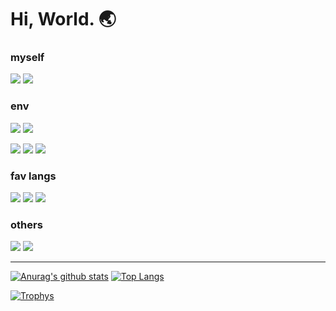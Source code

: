 # Hi, World. :earth_asia:

### myself

![](https://img.shields.io/static/v1?label=my%20name%20is&message=Nanai10a&color=005E15&style=for-the-badge)
![](https://img.shields.io/static/v1?label=have%20writing%20code%20since&message=2020&color=005E15&style=for-the-badge)

### env

[![](https://img.shields.io/static/v1?label=os%231&message=archlinux&color=08c&style=for-the-badge)](https://www.archlinux.org/)
[![](https://img.shields.io/static/v1?label=os%232&message=windows10&color=00A4EF&style=for-the-badge)](https://www.microsoft.com/windows/)

[![](https://img.shields.io/static/v1?label=editor&message=nvim&color=DE6A1C&style=for-the-badge)](https://www.vim.org/)
[![](https://img.shields.io/static/v1?label=->%20with&message=neovide&color=DE6A1C&style=for-the-badge)](https://github.com/neovide/neovide)
[![](https://img.shields.io/static/v1?label=ide&message=jet%20brains&color=C89332&style=for-the-badge)](https://www.jetbrains.com/products.html#type=ide)

### fav langs

[![](https://img.shields.io/static/v1?label=java&message=my%20parents&color=7BAA17&style=for-the-badge)](https://go.java/)
[![](https://img.shields.io/static/v1?label=kotlin&message=i%20love&color=7BAA17&style=for-the-badge)](https://kotlinlang.org/)
[![](https://img.shields.io/static/v1?label=rust&message=very%20interesting&color=DE6A1C&style=for-the-badge)](https://www.rust-lang.org/)

### others

[![](https://img.shields.io/static/v1?label=twitter&message=@771_feelings&color=005E15&style=for-the-badge)](https://twitter.com/771_feelings)
[![](https://img.shields.io/static/v1?label=github&message=this&color=005E15&style=for-the-badge)](https://github.com/Nanai10a)

---

[![Anurag's github stats](https://github-readme-stats.vercel.app/api?username=Nanai10a&show_icons=true&count_private=true&theme=darcula)](https://github.com/anuraghazra/github-readme-stats)
[![Top Langs](https://github-readme-stats.vercel.app/api/top-langs/?username=Nanai10a&count_private=true&theme=darcula&layout=compact&langs_count=10)](https://github.com/anuraghazra/github-readme-stats)

[![Trophys](https://github-profile-trophy.vercel.app/?username=Nanai10a&count_private=true&theme=darcula&column=10)](https://github.com/anuraghazra/github-readme-stats)
